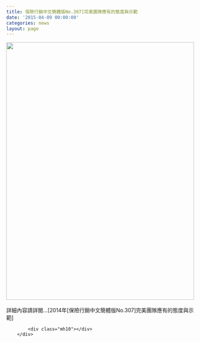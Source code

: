 ```yaml
---
title: 保險行銷中文簡體版No.307]完美團隊應有的態度與示範
date: '2015-04-09 00:00:00'
categories: news
layout: page
---
```


<div class="text">
			<div>
	<img alt="" src="http://www.leishan.com.tw/UserFiles/images/%E7%A3%8A%E5%B1%B1%E6%96%B0%E8%81%9E/%E7%A3%8A%E5%B1%B1%E9%9B%9C%E8%AA%8C/2014%E5%B9%B4%5B%E4%BF%9D%E9%9A%AA%E8%A1%8C%E9%8A%B7%E4%B8%AD%E6%96%87%E7%B0%A1%E9%AB%94%E7%89%88No.307%5D%E5%AE%8C%E7%BE%8E%E5%9C%98%E9%9A%8A%E6%87%89%E6%9C%89%E7%9A%84%E6%85%8B%E5%BA%A6%E8%88%87%E7%A4%BA%E7%AF%84.jpg" style="width: 500px; height: 686px;"></div>
<div>
	&nbsp;</div>
<div>
	詳細內容請詳閱...[2014年[保險行銷中文簡體版No.307]完美團隊應有的態度與示範]</div>

			<div class="mh10"></div>
		</div>